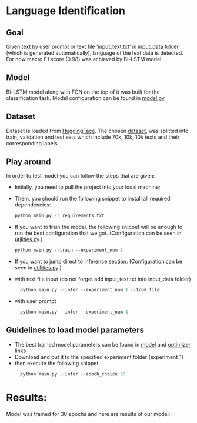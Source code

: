 # Language Identification
## Goal
Given text by user prompt or text file 'input_text.txt' in input_data folder (which is generated automatically), language of the text data is detected. For now macro F1 score (0.98) was achieved by Bi-LSTM model.
## Model 
Bi-LSTM model along with FCN on the top of it was built for the classification task. Model configuration can be found in [model.py](model.py).

## Dataset
Dataset is loaded from [HuggingFace](https://www.huggingface.com). The chosen [dataset](https://huggingface.co/datasets/papluca/language-identification), was splitted into train, validation and test sets which include 70k, 10k, 10k texts and their corresponding labels.
## Play around 
In order to test model you can follow the steps that are given: 
* Initially, you need to pull the project into your local machine; 
* Them, you should run the following snippet to install all required dependencies: 
  ```python
  python main.py -r requirements.txt
* If you want to train the model, the following snippet will be enough to run the best configuration that we got. (Configuration can be seen in [utilities.py](utilities.py).) 
  ```python
  python main.py --train --experiment_num 2

* If you want to jump direct to inference section: (Configuration can be seen in [utilities.py](utilities.py).)
  
* with text file input (do not forget add input_text.txt into input_data folder)
    ```python
      python main.py --infer --experiment_num 1 --from_file
* with user prompt
    ```python
      python main.py --infer --experiment_num 1
## Guidelines to load model parameters
* The best trained model parameters can be found in [model]([drive](https://drive.google.com/file/d/11tzH89_RsxlcDpzmchJGUD-yYa-5OZOn/view?usp=drive_link)https://drive.google.com/file/d/11tzH89_RsxlcDpzmchJGUD-yYa-5OZOn/view?usp=drive_link)  and [optimizer](https://drive.google.com/file/d/11wV0UkyaFCvNTapNOguwnWM3274zhztD/view?usp=sharing) links
* Download and put it to the specified experiment folder (experiment_1)
* then execute the following snippet:
    ```python
      python main.py --infer --epoch_choice 30

# Results:
Model was trained for 30 epochs and here are results of our model:

  
